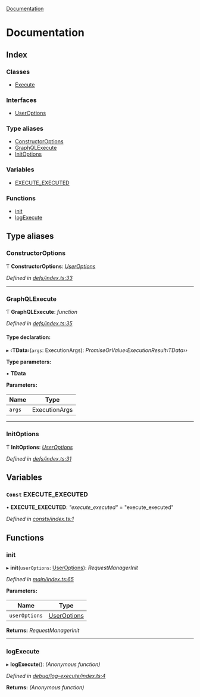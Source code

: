 [Documentation](README.md)

# Documentation

## Index

### Classes

* [Execute](classes/execute.md)

### Interfaces

* [UserOptions](interfaces/useroptions.md)

### Type aliases

* [ConstructorOptions](README.md#constructoroptions)
* [GraphQLExecute](README.md#graphqlexecute)
* [InitOptions](README.md#initoptions)

### Variables

* [EXECUTE_EXECUTED](README.md#const-execute_executed)

### Functions

* [init](README.md#init)
* [logExecute](README.md#logexecute)

## Type aliases

###  ConstructorOptions

Ƭ **ConstructorOptions**: *[UserOptions](interfaces/useroptions.md)*

*Defined in [defs/index.ts:33](https://github.com/badbatch/graphql-box/blob/8c3dc0a/packages/execute/src/defs/index.ts#L33)*

___

###  GraphQLExecute

Ƭ **GraphQLExecute**: *function*

*Defined in [defs/index.ts:35](https://github.com/badbatch/graphql-box/blob/8c3dc0a/packages/execute/src/defs/index.ts#L35)*

#### Type declaration:

▸ ‹**TData**›(`args`: ExecutionArgs): *PromiseOrValue‹ExecutionResult‹TData››*

**Type parameters:**

▪ **TData**

**Parameters:**

Name | Type |
------ | ------ |
`args` | ExecutionArgs |

___

###  InitOptions

Ƭ **InitOptions**: *[UserOptions](interfaces/useroptions.md)*

*Defined in [defs/index.ts:31](https://github.com/badbatch/graphql-box/blob/8c3dc0a/packages/execute/src/defs/index.ts#L31)*

## Variables

### `Const` EXECUTE_EXECUTED

• **EXECUTE_EXECUTED**: *"execute_executed"* = "execute_executed"

*Defined in [consts/index.ts:1](https://github.com/badbatch/graphql-box/blob/8c3dc0a/packages/execute/src/consts/index.ts#L1)*

## Functions

###  init

▸ **init**(`userOptions`: [UserOptions](interfaces/useroptions.md)): *RequestManagerInit*

*Defined in [main/index.ts:65](https://github.com/badbatch/graphql-box/blob/8c3dc0a/packages/execute/src/main/index.ts#L65)*

**Parameters:**

Name | Type |
------ | ------ |
`userOptions` | [UserOptions](interfaces/useroptions.md) |

**Returns:** *RequestManagerInit*

___

###  logExecute

▸ **logExecute**(): *(Anonymous function)*

*Defined in [debug/log-execute/index.ts:4](https://github.com/badbatch/graphql-box/blob/8c3dc0a/packages/execute/src/debug/log-execute/index.ts#L4)*

**Returns:** *(Anonymous function)*
